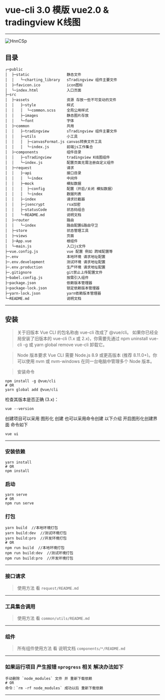# vue-cli 3.0 模版 vue2.0 & tradingview K线图

---

![HnnCSp](https://gitee.com/SuHangWeb/uPic/raw/master/uPic/HnnCSp.png)

## 目录

```
┌─public
│  ├─static  			    静态文件
│  │   └─charting_library   sTradingview 组件主要文件
│  ├─favicon.ico  			icon图标
│  └─index.html             入口页面
├─src
│  ├─assets			        资源 存放一些不可变动的文件
│  │   ├─style              样式
│  │   │  └─common.scss     全局公用样式
│  │   ├─images             静态图片存放
│  │   └─font               字体
│  ├─common                 共用
│  │   ├─tradingview        sTradingview 组件主要文件
│  │   ├─utils              小工具
│  │   │  ├─canvasFormat.js canvas转换文件工具
│  │   │  └─index.js        前端js工作集合
│  ├─components 	        组件目录
│  │   ├─sTradingview       tradingview K线图组件
│  │   └─index.js           配置页面无需注册自定义组件
│  ├─request			    请求
│  │   ├─api                接口目录
│  │   │  └─index           中间件
│  │   ├─mock               模拟数据
│  │   │  ├─config          配置（开启/关闭 模拟数据）
│  │   │  └─index           数据列表
│  │   ├─index              请求拦截器
│  │   ├─jsencrypt          rsa加密
│  │   ├─statusCode         状态码组合
│  │   └─README.md          说明文档
│  ├─router			        路由
│  │   └─index              路由配置&路由守卫
│  ├─store			        状态管理工具
│  ├─views			        页面
│  ├─App.vue			    根组件
│  └─main.js                入口js文件
├─vue.config.js             vue 配置 例如 跨域配置等
├─.env                      本地环境 请求地址配置
├─.env.development          测试环境 请求地址配置
├─.env.production           生产环境 请求地址配置
├─.gitignore                git禁止上传配置文件
├─babel.config.js           按需引入组件
├─package.json              依赖版本管理器
├─package-lock.json         锁定依赖版本管理器
├─yarn-lock.json            yarn依赖版本管理器
└─README.md                 说明文档
```

---

## 安装

> 关于旧版本
> Vue CLI 的包名称由 vue-cli 改成了 @vue/cli。 如果你已经全局安装了旧版本的 vue-cli (1.x 或 2.x)，你需要先通过 npm uninstall vue-cli -g 或 yarn global remove vue-cli 卸载它。

> Node 版本要求
> Vue CLI 需要 Node.js 8.9 或更高版本 (推荐 8.11.0+)。你可以使用 nvm 或 nvm-windows 在同一台电脑中管理多个 Node 版本。

> 安装命令

```
npm install -g @vue/cli
# OR
yarn global add @vue/cli
```

检查其版本是否正确 (3.x)：

```
vue --version
```

创建项目可以采用 图形化 创建 也可以采用命令创建 以下介绍 开启图形化创建界面 命令如下

```
vue ui
```

---

### 安装依赖

```
yarn install
# OR
npm install
```

### 启动

```
yarn serve
# OR
npm run serve
```

### 打包

```
yarn build  //本地环境打包
yarn build:dev  //测试环境打包
yarn build:pro  //开发环境打包
# OR
npm run build  //本地环境打包
npm run build:dev  //测试环境打包
npm run build:pro  //开发环境打包
```

---

### 接口请求

> 使用方法 看 `request/README.md`

---

### 工具集合调用

> 使用方法 看 `common/utils/README.md`

---

### 组件

> 所有组件使用方法 看 说明文档 `components/*/README.md`

---

### 如果运行项目 产生报错 `nprogress` 相关 解决办法如下

```
手动删除 `node_modules` 文件 并 重新下载依赖
# OR
命令：`rm -rf node_modules` 成功以后 重新下载依赖
```

---

